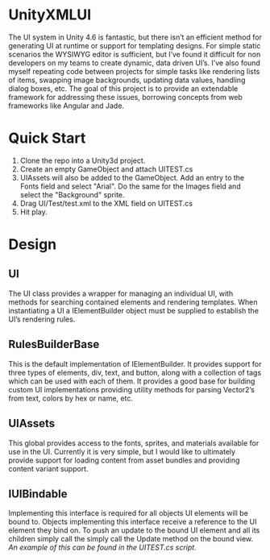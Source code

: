 # UnityXMLUI
The UI system in Unity 4.6 is fantastic, but there isn’t an efficient method for generating UI at runtime or support for templating designs. For simple static scenarios the WYSIWYG editor is sufficient, but I’ve found it difficult for non developers on my teams to create dynamic, data driven UI’s. I’ve also found myself repeating code between projects for simple tasks like rendering lists of items, swapping image backgrounds, updating data values, handling dialog boxes, etc. The goal of this project is to provide an extendable framework for addressing these issues, borrowing concepts from web frameworks like Angular and Jade. 

# Quick Start 
1. Clone the repo into a Unity3d project.
2. Create an empty GameObject and attach UITEST.cs
3. UIAssets will also be added to the GameObject. Add an entry to the Fonts field and select "Arial". Do the same for the Images field and select the "Background" sprite. 
4. Drag UI/Test/test.xml to the XML field on UITEST.cs
5. Hit play. 

# Design

## UI
The UI class provides a wrapper for managing an individual UI, with methods for searching contained elements and rendering templates. When instantiating a UI a IElementBuilder object must be supplied to establish the UI’s rendering rules.  

## RulesBuilderBase
This is the default implementation of IElementBuilder. It provides support for three types of elements, div, text, and button, along with a collection of tags which can be used with each of them. It provides a good base for building custom UI implementations providing utility methods for parsing Vector2’s from text, colors by hex or name, etc. 

## UIAssets
This global provides access to the fonts, sprites, and materials available for use in the UI. Currently it is very simple, but I would like to ultimately provide support for loading content from asset bundles and providing content variant support. 

## IUIBindable 
Implementing this interface is required for all objects UI elements will be bound to. Objects implementing this interface receive a reference to the UI element they bind on. To push an update to the bound UI element and all its children simply call the  simply call the Update method on the bound view. *An example of this can be found in the UITEST.cs script*.   

